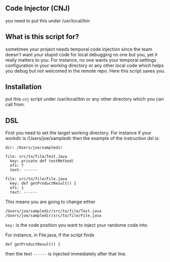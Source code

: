 Code Injector (CNJ)
-------------------------

you need to put this under /usr/local/bin


What is this script for?
-------------------------
sometimes your project needs temporal code injection since the team doesn't want your stupid code for local debugging no one but you, yet it really matters to you.
For instance, no one wants your temporal settings configuration in your working directory or any other local code which helps you debug but not welcomed in the remote repo. 
Here this script saves you.

Installation
-------------------------
put this `cnj` script under /usr/local/bin or any other directory
which you can call from.

DSL
--------------------------
First you need to set the target working directory.
For instance if your workdir is /Users/joe/sampledir then
the example of the instruction dsl is:

```
dir: /Users/joe/sampledir 

file: src/to/file/Test.Java
  key: private def testMethod(
  ofs: 7
  text: ------

file: src/to/file/File.java 
  key: def getProductResult() {   
  ofs: 1 
  text: ------
```

This means you are going to change  either

```
/Users/joe/sampledir/src/to/file/Test.java
/Users/joe/sampledir/src/to/file/File.java
```

`key:` is the code position you want to inject your randome code into.

For instance, in File.java, if the script finds

```
def getProductResult() {   
```

then the text `------` is injected immediately after that line.



